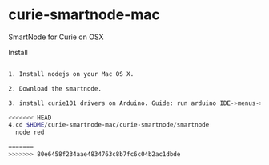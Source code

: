# curie-smartnode-mac
SmartNode for Curie on OSX

Install

```bash

1. Install nodejs on your Mac OS X.

2. Download the smartnode.

3. install curie101 drivers on Arduino. Guide: run arduino IDE->menus->tools->Boards Manager.

<<<<<<< HEAD
4.cd $HOME/curie-smartnode-mac/curie-smartnode/smartnode
  node red

=======
>>>>>>> 80e6458f234aae4834763c8b7fc6c04b2ac1dbde

```
